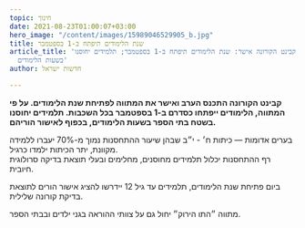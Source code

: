 ```yaml
---
topic: חינוך
date: 2021-08-23T01:00:07+03:00
hero_image: "/content/images/15989046529905_b.jpg"
title: שנת הלימודים תיפתח ב-1 בספטמבר
article_title: 'קבינט הקורונה אישר: שנת הלימודים תיפתח ב-1 בספטמבר; תלמידים יחוסנו
  בשעות הלימודים'
author: חדשות ישראל

---
```

**קבינט הקורונה התכנס הערב ואישר את המתווה לפתיחת שנת הלימודים. על פי המתווה, הלימודים ייפתחו כסדרם ב-1 בספטמבר בכל השכבות. תלמידים יחוסנו בשטח בתי הספר בשעות הלימודים, בכפוף לאישור הוריהם.**

בערים אדומות — כיתות ח׳ - י״ב שבהן שיעור ההתחסנות נמוך מ-70% יעברו ללמידה מקוונת, יתר הכיתות ילמדו כרגיל.   
רף ההתחסנות יכלול תלמידים מחוסנים, מחלימים ובעלי תוצאת בדיקה סרולוגית חיובית.

ביום פתיחת שנת הלימודים, תלמידים עד גיל 12 יידרשו להציג אישור הורים לתוצאת בדיקת קורונה שלילית.

מתווה ״התו הירוק״ יחול גם על צוותי ההוראה בגני ילדים ובבתי הספר.